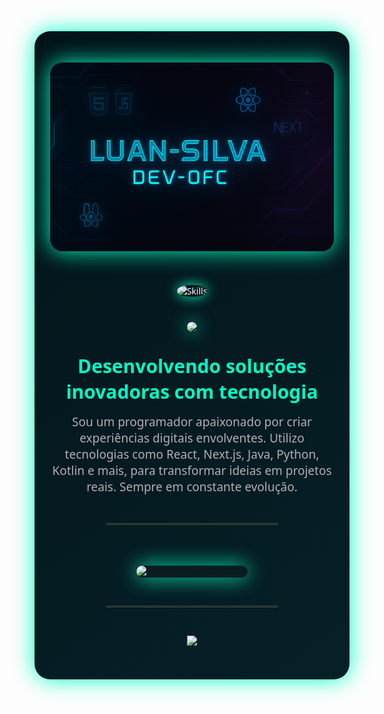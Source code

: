 <div align="center" style="background: linear-gradient(145deg, #031319, #062027); padding: 50px 25px; border-radius: 25px; color: white; font-family: 'Segoe UI', sans-serif; max-width: 950px; margin: auto; box-shadow: 0 0 35px #00ffc3; transition: all 0.3s ease-in-out;">

  <img src="https://github.com/luan-Silva-Dev-0fc/luan-Silva-Dev-0fc/blob/main/banner.png?raw=true" alt="Banner" style="margin-bottom: 40px; border-radius: 20px; box-shadow: 0 0 35px #00ffc3;" />

  <div style="margin-bottom: 30px; display: flex; justify-content: center; flex-wrap: wrap;">
    <img src="https://skillicons.dev/icons?i=html,css,js,react,nextjs,php,python,java,kotlin&theme=light&perline=8" alt="Skills"
      style="border-radius: 50%; box-shadow: 0 0 20px #00ffc3; transition: transform 0.3s ease-in-out, box-shadow 0.3s ease-in-out; display: inline-block; margin: 10px; animation: pulseEffect 1.5s ease-in-out infinite;">
  </div>

  <img src="https://raw.githubusercontent.com/luan-Silva-Dev-0fc/luan-Silva-Dev-0fc/main/mini-game.gif" width="320" style="border-radius: 22px; box-shadow: 0 0 28px #00ffc3;" />

  <h2 style="font-size: 30px; margin: 30px 0 15px; color: #00ffc3;">Desenvolvendo soluções inovadoras com tecnologia</h2>

  <p style="font-size: 19px; color: #B0B0B0; max-width: 720px; margin: auto;">
    Sou um programador apaixonado por criar experiências digitais envolventes. Utilizo tecnologias como React, Next.js, Java, Python, Kotlin e mais, para transformar ideias em projetos reais. Sempre em constante evolução.
  </p>

  <hr style="border: 1px solid #3A5040; width: 60%; margin: 45px auto;" />

  <a href="https://github.com/luan-Silva-Dev-0fc" target="_blank">
    <img src="https://github-readme-stats.vercel.app/api/top-langs/?username=luan-Silva-Dev-0fc&langs_count=10&layout=compact&theme=dark&title_color=00ffc3&text_color=B0B0B0&bg_color=031319&border_color=00ffc3&card_width=500&border_radius=15&hide_title=true" alt="Linguagens mais usadas" style="margin-top: 20px; border-radius: 18px; box-shadow: 0 0 32px #00ffc3;" />
  </a>

  <hr style="border: 1px solid #3A5040; width: 60%; margin: 45px auto;" />

  <img src="https://readme-typing-svg.herokuapp.com?font=Fira+Code&weight=500&size=22&pause=1000&color=00FFC3&center=true&vCenter=true&width=460&lines=Codando+soluções+inovadoras...;Aprendendo+constantemente...;Construindo+futuro+em+tecnologia." />

</div>
